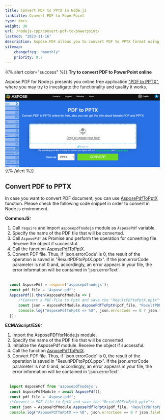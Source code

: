 ```yaml
---
title: Convert PDF to PPTX in Node.js
linktitle: Convert PDF to PowerPoint
type: docs
weight: 30
url: /nodejs-cpp/convert-pdf-to-powerpoint/
lastmod: "2023-11-16"
description: Aspose.PDF allows you to convert PDF to PPTX format using Node.js directly in the Node.js environment.
sitemap:
    changefreq: "monthly"
    priority: 0.7
---
```


{{% alert color="success" %}}
**Try to convert PDF to PowerPoint online**

Aspose.PDF for Node.js presents you online free application ["PDF to PPTX"](https://products.aspose.app/pdf/conversion/pdf-to-pptx), where you may try to investigate the functionality and quality it works.

[![Aspose.PDF Convertion PDF to PPTX with Free App](pdf_to_pptx.png)](https://products.aspose.app/pdf/conversion/pdf-to-pptx)
{{% /alert %}}

## Convert PDF to PPTX

In case you want to convert PDF document, you can use [AsposePdfToPptX](https://reference.aspose.com/pdf/nodejs-cpp/convert/asposepdftopptx/) function. 
Please check the following code snippet in order to convert in Node.js environment.

**CommonJS:**

1. Call `require` and import `asposepdfnodejs` module as `AsposePdf` variable.
1. Specify the name of the PDF file that will be converted.
1. Call `AsposePdf` as Promise and perform the operation for converting file. Receive the object if successful.
1. Call the function [AsposePdfToPptX](https://reference.aspose.com/pdf/nodejs-cpp/convert/asposepdftopptx/).
1. Convert PDF file. Thus, if 'json.errorCode' is 0, the result of the operation is saved in "ResultPDFtoPptX.pptx". If the json.errorCode parameter is not 0 and, accordingly, an error appears in your file, the error information will be contained in 'json.errorText'.

```js

  const AsposePdf = require('asposepdfnodejs');
  const pdf_file = 'Aspose.pdf';
  AsposePdf().then(AsposePdfModule => {
      /*Convert a PDF-file to PptX and save the "ResultPDFtoPptX.pptx"*/
      const json = AsposePdfModule.AsposePdfToPptX(pdf_file, "ResultPDFtoPptX.pptx");
      console.log("AsposePdfToPptX => %O", json.errorCode == 0 ? json.fileNameResult : json.errorText);
  });
```

**ECMAScript/ES6:**

1. Import the AsposePDFforNode.js module.
1. Specify the name of the PDF file that will be converted
1. Initialize the AsposePdf module. Receive the object if successful.
1. Call the function [AsposePdfToPptX](https://reference.aspose.com/pdf/nodejs-cpp/convert/asposepdftopptx/).
1. Convert PDF file. Thus, if 'json.errorCode' is 0, the result of the operation is saved in "ResultPDFtoPptX.pptx". If the json.errorCode parameter is not 0 and, accordingly, an error appears in your file, the error information will be contained in 'json.errorText'.

```js

  import AsposePdf from 'asposepdfnodejs';
  const AsposePdfModule = await AsposePdf();
  const pdf_file = 'Aspose.pdf';
  /*Convert a PDF-file to PptX and save the "ResultPDFtoPptX.pptx"*/
  const json = AsposePdfModule.AsposePdfToPptX(pdf_file, "ResultPDFtoPptX.pptx");
  console.log("AsposePdfToPptX => %O", json.errorCode == 0 ? json.fileNameResult : json.errorText);
```